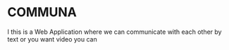 # COMMUNA
I this is a Web Application where we can communicate with each other by text or you want video you can
